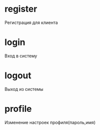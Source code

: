 # register
Регистрация для клиента

# login
Вход в систему

# logout
Выход из системы

# profile
Изменение настроек профиля(пароль,имя)